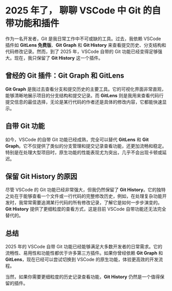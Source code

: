 # 2025 年了， 聊聊 VSCode 中 Git 的自带功能和插件

作为一名开发者，Git 是我日常工作中不可或缺的工具。过去，我依赖 VSCode 插件如 **GitLens 免费版**、**Git Graph** 和 **Git History** 来查看提交历史、分支结构和代码修改记录。然而，到了 2025 年，VSCode 自带的 Git 功能已经变得足够强大。现在，我只保留了 **Git History** 这一个插件。

## 曾经的 Git 插件：Git Graph 和 GitLens

**Git Graph** 是我过去查看分支和提交历史的主要工具。它的可视化界面非常直观，能够清晰地展示项目的分支结构和提交记录。而 **GitLens** 则是我用来查看代码行提交信息的最佳选择，无论是某行代码的作者还是具体的修改内容，它都能快速显示。

## 自带 Git 功能

如今，VSCode 的自带 Git 功能已经成熟，完全可以替代 **GitLens** 和 **Git Graph**。它不仅提供了类似的分支管理和提交记录查看功能，还更加流畅和稳定。特别是在处理大型项目时，原生功能的性能表现尤为突出，几乎不会出现卡顿或延迟。

## 保留 Git History 的原因

尽管 VSCode 的 Git 功能已经非常强大，但我仍然保留了 **Git History**。它的独特之处在于能够查看一个文件或一行代码的完整修改历史，例如，在处理复杂功能开发时，我常常需要追溯某行代码的所有修改记录，了解它是如何一步步演变的。**Git History** 提供了更细粒度的查看方式，这是目前 VSCode 自带功能还无法完全替代的。

## 总结

2025 年的 VSCode 自带 Git 功能已经能够满足大多数开发者的日常需求。它的流畅性、易用性和功能性都优于许多第三方插件。如果你曾经依赖 **Git Graph** 和 **GitLens**，现在已经可以尝试切换到 VSCode 的原生功能，体验更高效的开发流程。

当然，如果你需要更细粒度的历史记录查看功能，**Git History** 仍然是一个值得保留的插件。
